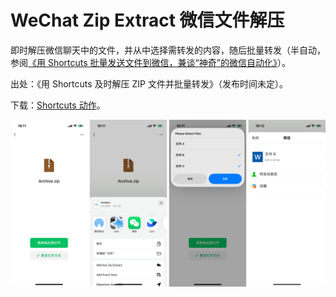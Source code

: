 # WeChat Zip Extract 微信文件解压

即时解压微信聊天中的文件，并从中选择需转发的内容，随后批量转发（半自动，参阅[《用 Shortcuts 批量发送文件到微信，兼谈“神奇”的微信自动化》](https://utgd.net/article/20417)）。

出处：《用 Shortcuts 及时解压 ZIP 文件并批量转发》（发布时间未定）。

下载：[Shortcuts 动作](https://www.icloud.com/shortcuts/bdb81f1f993046bd8c293423ac3f6cfe)。

![img](img.png)